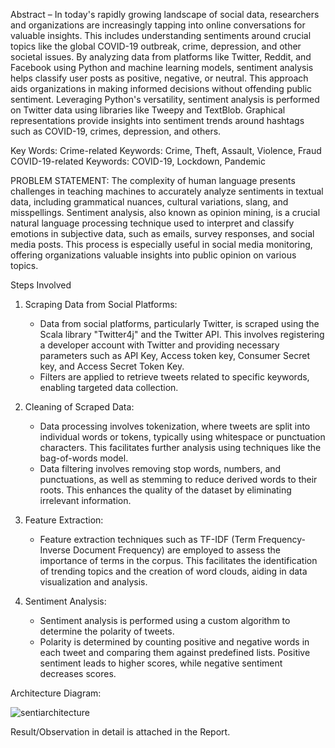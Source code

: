 Abstract – In today's rapidly growing landscape of social data, researchers and organizations are increasingly tapping into online conversations for valuable insights. This includes understanding sentiments around crucial topics like the global COVID-19 outbreak, crime, depression, and other societal issues. By analyzing data from platforms like Twitter, Reddit, and Facebook using Python and machine learning models, sentiment analysis helps classify user posts as positive, negative, or neutral. This approach aids organizations in making informed decisions without offending public sentiment. Leveraging Python's versatility, sentiment analysis is performed on Twitter data using libraries like Tweepy and TextBlob. Graphical representations provide insights into sentiment trends around hashtags such as COVID-19, crimes, depression, and others.

Key Words: Crime-related Keywords: Crime, Theft, Assault, Violence, Fraud
COVID-19-related Keywords: COVID-19, Lockdown, Pandemic

PROBLEM STATEMENT: The complexity of human language presents challenges in teaching machines to accurately analyze sentiments in textual data, including grammatical nuances, cultural variations, slang, and misspellings. Sentiment analysis, also known as opinion mining, is a crucial natural language processing technique used to interpret and classify emotions in subjective data, such as emails, survey responses, and social media posts. This process is especially useful in social media monitoring, offering organizations valuable insights into public opinion on various topics.

Steps Involved
1. Scraping Data from Social Platforms:
   - Data from social platforms, particularly Twitter, is scraped using the Scala library "Twitter4j" and the Twitter API. This involves registering a developer account with Twitter and providing necessary parameters such as API Key, Access token key, Consumer Secret key, and Access Secret Token Key.
   - Filters are applied to retrieve tweets related to specific keywords, enabling targeted data collection.

2. Cleaning of Scraped Data:
   - Data processing involves tokenization, where tweets are split into individual words or tokens, typically using whitespace or punctuation characters. This facilitates further analysis using techniques like the bag-of-words model.
   - Data filtering involves removing stop words, numbers, and punctuations, as well as stemming to reduce derived words to their roots. This enhances the quality of the dataset by eliminating irrelevant information.

3. Feature Extraction:
   - Feature extraction techniques such as TF-IDF (Term Frequency-Inverse Document Frequency) are employed to assess the importance of terms in the corpus. This facilitates the identification of trending topics and the creation of word clouds, aiding in data visualization and analysis.

4. Sentiment Analysis:
   - Sentiment analysis is performed using a custom algorithm to determine the polarity of tweets.
   - Polarity is determined by counting positive and negative words in each tweet and comparing them against predefined lists. Positive sentiment leads to higher scores, while negative sentiment decreases scores.

Architecture Diagram: 
  
![sentiarchitecture](https://github.com/Tanishab17/Social-Sentiment-Profiling-on-Public-Health-and-Safety-using-AI-ML/assets/100562690/467bb3db-a29c-457d-ad54-854ffa22f6c8)

Result/Observation in detail is attached in the Report.
